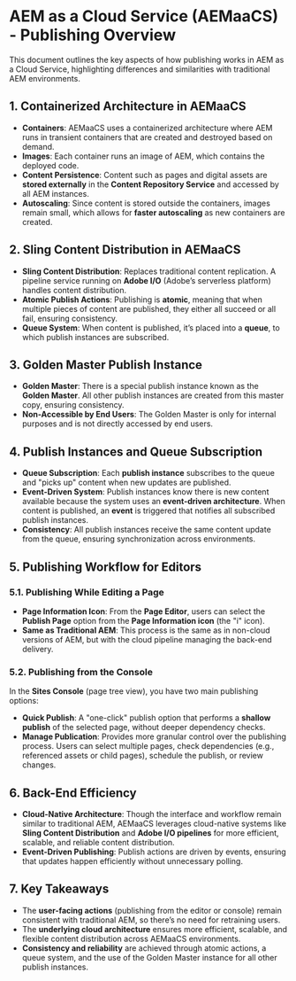 # AEM as a Cloud Service (AEMaaCS) - Publishing Overview

This document outlines the key aspects of how publishing works in AEM as a Cloud Service, highlighting differences and similarities with traditional AEM environments.

## 1. Containerized Architecture in AEMaaCS

- **Containers**: AEMaaCS uses a containerized architecture where AEM runs in transient containers that are created and destroyed based on demand.
- **Images**: Each container runs an image of AEM, which contains the deployed code.
- **Content Persistence**: Content such as pages and digital assets are **stored externally** in the **Content Repository Service** and accessed by all AEM instances.
- **Autoscaling**: Since content is stored outside the containers, images remain small, which allows for **faster autoscaling** as new containers are created.

## 2. Sling Content Distribution in AEMaaCS

- **Sling Content Distribution**: Replaces traditional content replication. A pipeline service running on **Adobe I/O** (Adobe’s serverless platform) handles content distribution.
- **Atomic Publish Actions**: Publishing is **atomic**, meaning that when multiple pieces of content are published, they either all succeed or all fail, ensuring consistency.
- **Queue System**: When content is published, it’s placed into a **queue**, to which publish instances are subscribed.
  
## 3. Golden Master Publish Instance

- **Golden Master**: There is a special publish instance known as the **Golden Master**. All other publish instances are created from this master copy, ensuring consistency.
- **Non-Accessible by End Users**: The Golden Master is only for internal purposes and is not directly accessed by end users.

## 4. Publish Instances and Queue Subscription

- **Queue Subscription**: Each **publish instance** subscribes to the queue and "picks up" content when new updates are published.
- **Event-Driven System**: Publish instances know there is new content available because the system uses an **event-driven architecture**. When content is published, an **event** is triggered that notifies all subscribed publish instances.
- **Consistency**: All publish instances receive the same content update from the queue, ensuring synchronization across environments.

## 5. Publishing Workflow for Editors

### 5.1. Publishing While Editing a Page

- **Page Information Icon**: From the **Page Editor**, users can select the **Publish Page** option from the **Page Information icon** (the "i" icon).
- **Same as Traditional AEM**: This process is the same as in non-cloud versions of AEM, but with the cloud pipeline managing the back-end delivery.

### 5.2. Publishing from the Console

In the **Sites Console** (page tree view), you have two main publishing options:

- **Quick Publish**: A "one-click" publish option that performs a **shallow publish** of the selected page, without deeper dependency checks.
- **Manage Publication**: Provides more granular control over the publishing process. Users can select multiple pages, check dependencies (e.g., referenced assets or child pages), schedule the publish, or review changes.

## 6. Back-End Efficiency

- **Cloud-Native Architecture**: Though the interface and workflow remain similar to traditional AEM, AEMaaCS leverages cloud-native systems like **Sling Content Distribution** and **Adobe I/O pipelines** for more efficient, scalable, and reliable content distribution.
- **Event-Driven Publishing**: Publish actions are driven by events, ensuring that updates happen efficiently without unnecessary polling.

## 7. Key Takeaways

- The **user-facing actions** (publishing from the editor or console) remain consistent with traditional AEM, so there’s no need for retraining users.
- The **underlying cloud architecture** ensures more efficient, scalable, and flexible content distribution across AEMaaCS environments.
- **Consistency and reliability** are achieved through atomic actions, a queue system, and the use of the Golden Master instance for all other publish instances.
